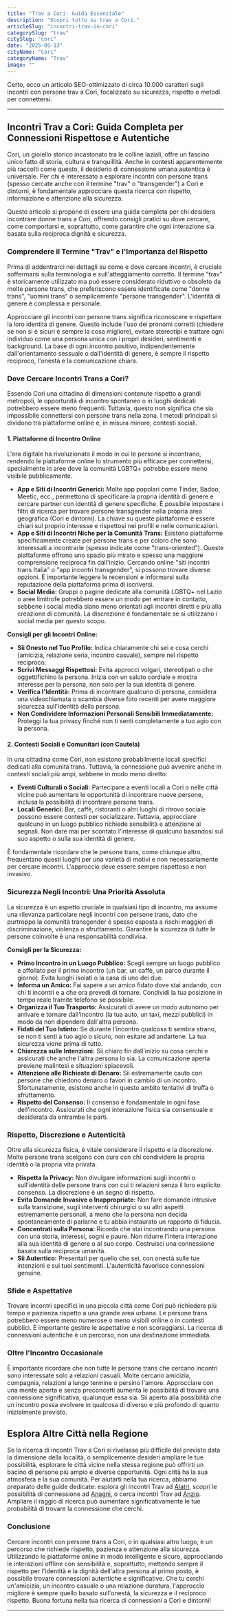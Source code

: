 ```yaml
---
title: "Trav a Cori: Guida Essenziale"
description: "Scopri tutto su trav a Cori."
articleSlug: "incontri-trav-in-cori" 
categorySlug: "trav"
citySlug: "cori"
date: "2025-05-13"
cityName: "Cori"
categoryName: "Trav"
image: ""
---
```


Certo, ecco un articolo SEO-ottimizzato di circa 10.000 caratteri sugli incontri con persone trav a Cori, focalizzato su sicurezza, rispetto e metodi per connettersi.

---

## Incontri Trav a Cori: Guida Completa per Connessioni Rispettose e Autentiche

Cori, un gioiello storico incastonato tra le colline laziali, offre un fascino unico fatto di storia, cultura e tranquillità. Anche in contesti apparentemente più raccolti come questo, il desiderio di connessione umana autentica è universale. Per chi è interessato a esplorare incontri con persone trans (spesso cercate anche con il termine "trav" o "transgender") a Cori e dintorni, è fondamentale approcciare questa ricerca con rispetto, informazione e attenzione alla sicurezza.

Questo articolo si propone di essere una guida completa per chi desidera incontrare donne trans a Cori, offrendo consigli pratici su dove cercare, come comportarsi e, soprattutto, come garantire che ogni interazione sia basata sulla reciproca dignità e sicurezza.

### Comprendere il Termine "Trav" e l'Importanza del Rispetto

Prima di addentrarci nei dettagli su come e dove cercare incontri, è cruciale soffermarsi sulla terminologia e sull'atteggiamento corretto. Il termine "trav" è storicamente utilizzato ma può essere considerato riduttivo o obsoleto da molte persone trans, che preferiscono essere identificate come "donne trans", "uomini trans" o semplicemente "persone transgender". L'identità di genere è complessa e personale.

Approcciare gli incontri con persone trans significa riconoscere e rispettare la loro identità di genere. Questo include l'uso dei pronomi corretti (chiedere se non si è sicuri è sempre la cosa migliore), evitare stereotipi e trattare ogni individuo come una persona unica con i propri desideri, sentimenti e background. La base di ogni incontro positivo, indipendentemente dall'orientamento sessuale o dall'identità di genere, è sempre il rispetto reciproco, l'onestà e la comunicazione chiara.

### Dove Cercare Incontri Trans a Cori?

Essendo Cori una cittadina di dimensioni contenute rispetto a grandi metropoli, le opportunità di incontro spontaneo o in luoghi dedicati potrebbero essere meno frequenti. Tuttavia, questo non significa che sia impossibile connettersi con persone trans nella zona. I metodi principali si dividono tra piattaforme online e, in misura minore, contesti sociali.

#### 1. Piattaforme di Incontro Online

L'era digitale ha rivoluzionato il modo in cui le persone si incontrano, rendendo le piattaforme online lo strumento più efficace per connettersi, specialmente in aree dove la comunità LGBTQ+ potrebbe essere meno visibile pubblicamente.

*   **App e Siti di Incontri Generici:** Molte app popolari come Tinder, Badoo, Meetic, ecc., permettono di specificare la propria identità di genere e cercare partner con identità di genere specifiche. È possibile impostare i filtri di ricerca per trovare persone transgender nella propria area geografica (Cori e dintorni). La chiave su queste piattaforme è essere chiari sul proprio interesse e rispettosi nei profili e nelle comunicazioni.
*   **App e Siti di Incontri Niche per la Comunità Trans:** Esistono piattaforme specificamente create per persone trans e per coloro che sono interessati a incontrarle (spesso indicate come "trans-oriented"). Queste piattaforme offrono uno spazio più mirato e spesso una maggiore comprensione reciproca fin dall'inizio. Cercando online "siti incontri trans Italia" o "app incontri transgender", si possono trovare diverse opzioni. È importante leggere le recensioni e informarsi sulla reputazione della piattaforma prima di iscriversi.
*   **Social Media:** Gruppi o pagine dedicate alla comunità LGBTQ+ nel Lazio o aree limitrofe potrebbero essere un modo per entrare in contatto, sebbene i social media siano meno orientati agli incontri diretti e più alla creazione di comunità. La discrezione è fondamentale se si utilizzano i social media per questo scopo.

**Consigli per gli Incontri Online:**
*   **Sii Onesto nel Tuo Profilo:** Indica chiaramente chi sei e cosa cerchi (amicizia, relazione seria, incontro casuale), sempre nel rispetto reciproco.
*   **Scrivi Messaggi Rispettosi:** Evita approcci volgari, stereotipati o che oggettifichino la persona. Inizia con un saluto cordiale e mostra interesse per la persona, non solo per la sua identità di genere.
*   **Verifica l'Identità:** Prima di incontrare qualcuno di persona, considera una videochiamata o scambia diverse foto recenti per avere maggiore sicurezza sull'identità della persona.
*   **Non Condividere Informazioni Personali Sensibili Immediatamente:** Proteggi la tua privacy finché non ti senti completamente a tuo agio con la persona.

#### 2. Contesti Sociali e Comunitari (con Cautela)

In una cittadina come Cori, non esistono probabilmente locali specifici dedicati alla comunità trans. Tuttavia, la connessione può avvenire anche in contesti sociali più ampi, sebbene in modo meno diretto:

*   **Eventi Culturali o Sociali:** Partecipare a eventi locali a Cori o nelle città vicine può aumentare le opportunità di incontrare nuove persone, inclusa la possibilità di incontrare persone trans.
*   **Locali Generici:** Bar, caffè, ristoranti o altri luoghi di ritrovo sociale possono essere contesti per socializzare. Tuttavia, approcciare qualcuno in un luogo pubblico richiede sensibilità e attenzione ai segnali. Non dare mai per scontato l'interesse di qualcuno basandosi sul suo aspetto o sulla sua identità di genere.

È fondamentale ricordare che le persone trans, come chiunque altro, frequentano questi luoghi per una varietà di motivi e non necessariamente per cercare incontri. L'approccio deve essere sempre rispettoso e non invasivo.

### Sicurezza Negli Incontri: Una Priorità Assoluta

La sicurezza è un aspetto cruciale in qualsiasi tipo di incontro, ma assume una rilevanza particolare negli incontri con persone trans, dato che purtroppo la comunità transgender è spesso esposta a rischi maggiori di discriminazione, violenza o sfruttamento. Garantire la sicurezza di *tutte* le persone coinvolte è una responsabilità condivisa.

**Consigli per la Sicurezza:**

*   **Primo Incontro in un Luogo Pubblico:** Scegli sempre un luogo pubblico e affollato per il primo incontro (un bar, un caffè, un parco durante il giorno). Evita luoghi isolati o la casa di uno dei due.
*   **Informa un Amico:** Fai sapere a un amico fidato dove stai andando, con chi ti incontri e a che ora prevedi di tornare. Condividi la tua posizione in tempo reale tramite telefono se possibile.
*   **Organizza il Tuo Trasporto:** Assicurati di avere un modo autonomo per arrivare e tornare dall'incontro (la tua auto, un taxi, mezzi pubblici) in modo da non dipendere dall'altra persona.
*   **Fidati del Tuo Istinto:** Se durante l'incontro qualcosa ti sembra strano, se non ti senti a tuo agio o sicuro, non esitare ad andartene. La tua sicurezza viene prima di tutto.
*   **Chiarezza sulle Intenzioni:** Sii chiaro fin dall'inizio su cosa cerchi e assicurati che anche l'altra persona lo sia. La comunicazione aperta previene malintesi e situazioni spiacevoli.
*   **Attenzione alle Richieste di Denaro:** Sii estremamente cauto con persone che chiedono denaro o favori in cambio di un incontro. Sfortunatamente, esistono anche in questo ambito tentativi di truffa o sfruttamento.
*   **Rispetto del Consenso:** Il consenso è fondamentale in ogni fase dell'incontro. Assicurati che ogni interazione fisica sia consensuale e desiderata da entrambe le parti.

### Rispetto, Discrezione e Autenticità

Oltre alla sicurezza fisica, è vitale considerare il rispetto e la discrezione. Molte persone trans scelgono con cura con chi condividere la propria identità o la propria vita privata.

*   **Rispetta la Privacy:** Non divulgare informazioni sugli incontri o sull'identità delle persone trans con cui ti relazioni senza il loro esplicito consenso. La discrezione è un segno di rispetto.
*   **Evita Domande Invasive o Inappropriate:** Non fare domande intrusive sulla transizione, sugli interventi chirurgici o su altri aspetti estremamente personali, a meno che la persona non decida spontaneamente di parlarne e tu abbia instaurato un rapporto di fiducia.
*   **Concentrati sulla Persona:** Ricorda che stai incontrando una persona con una storia, interessi, sogni e paure. Non ridurre l'intera interazione alla sua identità di genere o al suo corpo. Costruisci una connessione basata sulla reciproca umanità.
*   **Sii Autentico:** Presentati per quello che sei, con onestà sulle tue intenzioni e sui tuoi sentimenti. L'autenticità favorisce connessioni genuine.

### Sfide e Aspettative

Trovare incontri specifici in una piccola città come Cori può richiedere più tempo e pazienza rispetto a una grande area urbana. Le persone trans potrebbero essere meno numerose o meno visibili online o in contesti pubblici. È importante gestire le aspettative e non scoraggiarsi. La ricerca di connessioni autentiche è un percorso, non una destinazione immediata.

### Oltre l'Incontro Occasionale

È importante ricordare che non tutte le persone trans che cercano incontri sono interessate solo a relazioni casuali. Molte cercano amicizia, compagnia, relazioni a lungo termine o persino l'amore. Approcciare con una mente aperta e senza preconcetti aumenta le possibilità di trovare una connessione significativa, qualunque essa sia. Sii aperto alla possibilità che un incontro possa evolvere in qualcosa di diverso e più profondo di quanto inizialmente previsto.

## Esplora Altre Città nella Regione

Se la ricerca di incontri Trav a Cori si rivelasse più difficile del previsto data la dimensione della località, o semplicemente desideri ampliare le tue possibilità, esplorare le città vicine nella stessa regione può offrirti un bacino di persone più ampio e diverse opportunità. Ogni città ha la sua atmosfera e la sua comunità. Per aiutarti nella tua ricerca, abbiamo preparato delle guide dedicate: esplora gli incontri Trav ad [Alatri](/alatri/trav/incontri-trav-in-alatri), scopri le possibilità di connessione ad [Anagni](/anagni/trav/incontri-trav-in-anagni), o cerca incontri Trav ad [Anzio](/anzio/trav/incontri-trav-in-anzio). Ampliare il raggio di ricerca può aumentare significativamente le tue probabilità di trovare la connessione che cerchi.

### Conclusione

Cercare incontri con persone trans a Cori, o in qualsiasi altro luogo, è un percorso che richiede rispetto, pazienza e attenzione alla sicurezza. Utilizzando le piattaforme online in modo intelligente e sicuro, approcciando le interazioni offline con sensibilità e, soprattutto, mettendo sempre il rispetto per l'identità e la dignità dell'altra persona al primo posto, è possibile trovare connessioni autentiche e significative. Che tu cerchi un'amicizia, un incontro casuale o una relazione duratura, l'approccio migliore è sempre quello basato sull'onestà, la sicurezza e il reciproco rispetto. Buona fortuna nella tua ricerca di connessioni a Cori e dintorni!

---
